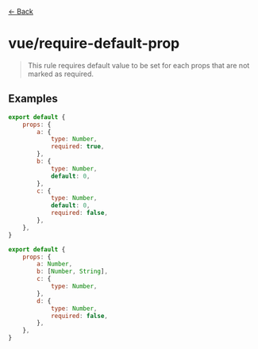 [&#x2190; Back](./)
# vue/require-default-prop

> This rule requires default value to be set for each props that are not marked as required.

 

## Examples

<code-highlight>
 
<div slot="correct">

```js
export default {
    props: {
        a: {
            type: Number,
            required: true,
        },
        b: {
            type: Number,
            default: 0,
        },
        c: {
            type: Number,
            default: 0,
            required: false,
        },
    },
}

```

</div>

 
<div slot="incorrect">

```js
export default {
    props: {
        a: Number,
        b: [Number, String],
        c: {
            type: Number,
        },
        d: {
            type: Number,
            required: false,
        },
    },
}

```

</div>

 
</code-highlight>

